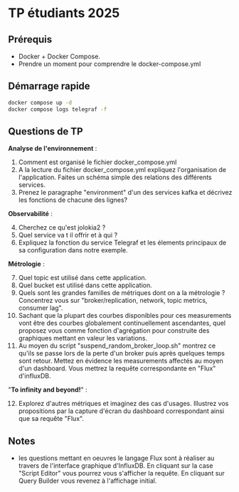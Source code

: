 # TP étudiants 2025

## Prérequis
- Docker + Docker Compose.
- Prendre un moment pour comprendre le docker-compose.yml

## Démarrage rapide
```bash
docker compose up -d
docker compose logs telegraf -f
```

## Questions de TP

**Analyse de l'environnement** : 

1. Comment est organisé le fichier docker_compose.yml
2. A la lecture du fichier docker_compose.yml expliquez l'organisation de l'application. Faites un schéma simple des relations des différents services.
3. Prenez le paragraphe "environment" d'un des services kafka et décrivez les fonctions de chacune des lignes? 

**Observabilité** : 

4. Cherchez ce qu'est jolokia2 ?
5. Quel service va t il offrir et à qui ? 
6. Expliquez la fonction du service Telegraf et les élements principaux de sa configuration dans notre exemple.

**Métrologie** : 

7. Quel topic est utilisé dans cette application.
8. Quel bucket est utilisé dans cette application.
9. Quels sont les grandes familles de métriques dont on a la métrologie ? Concentrez vous sur "broker/replication, network, topic metrics, consumer lag".
10. Sachant que la plupart des courbes disponibles pour ces measurements vont être des courbes globalement continuellement ascendantes, quel proposez vous comme fonction d'agrégation pour construite des graphiques mettant en valeur les variations.
11. Au moyen du script "suspend_random_broker_loop.sh" montrez ce qu'ils se passe lors de la perte d'un broker puis après quelques temps sont retour.  Mettez en évidence les measurements affectés au moyen d'un dashboard. Vous mettrez la requête correspondante en "Flux" d'influxDB.

"**To infinity and beyond!**" :

12. Explorez d'autres métriques et imaginez des cas d'usages. Illustrez vos propositions par la capture d'écran du dashboard correspondant ainsi que sa requête "Flux".


## Notes

- les questions mettant en oeuvres le langage Flux sont à réaliser au travers de l'interface graphique d'InfluxDB. En cliquant sur la case "Script Editor" vous pourrez vous s'afficher la requête. En cliquant sur Query Builder vous revenez à l'affichage initial.